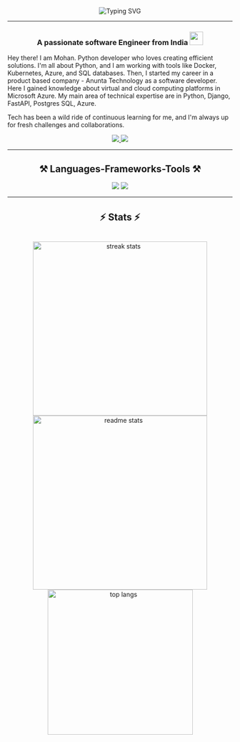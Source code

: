 <p align=center>
<img src="https://readme-typing-svg.herokuapp.com?font=Jetbrains+Mono&size=35&pause=1000&color=EB5E28&center=true&vCenter=true&random=false&width=500&height=70&lines=Hi+there++%F0%9F%91%8B;I+am+Mohan+Raj" alt="Typing SVG" />
</p>


---
<h3 align="center">A passionate software Engineer from India <img src="https://media.giphy.com/media/WUlplcMpOCEmTGBtBW/giphy.gif" width="30"></h3>

Hey there! I am Mohan. Python developer who loves creating efficient solutions. I'm all about Python, and I am working with tools like Docker, Kubernetes, Azure, and SQL databases. Then, I started my career in a product based company - Anunta Technology as a software developer. Here I gained knowledge about virtual and cloud computing platforms in Microsoft Azure.
My main area of technical expertise are in Python, Django, FastAPI, Postgres SQL, Azure.

Tech has been a wild ride of continuous learning for me, and I'm always up for fresh challenges and collaborations.

<div align="center"> 
  <a href="mailto:mohan16457@gmail.com">
    <img src="https://img.shields.io/badge/Gmail-333333?style=for-the-badge&logo=gmail&logoColor=red" />
  </a>
  <a href="https://www.linkedin.com/in/mohan-raj-842844244" target="_blank">
    <img src="https://img.shields.io/badge/LinkedIn-0077B5?style=for-the-badge&logo=linkedin&logoColor=white" target="_blank" />
  </a>
</div>

---
<h2 align="center">⚒️ Languages-Frameworks-Tools ⚒️</h2>

<div align="center">
  <img src="https://skillicons.dev/icons?i=python,django,fastapi,html,css,vscode,gitlab,github,postgres,rabbitmq" />
  <img src="https://skillicons.dev/icons?i=docker,kubernetes,linux,azure,jenkins,githubactions" />
</div>

---
<h2 align="center">⚡ Stats ⚡</h2>
<br>
<div align=center>
  <img width=390 src="https://github-readme-streak-stats-salesp07.vercel.app/?user=MOHAN231&count_private=true&theme=react&border_radius=10" alt="streak stats"/>
  <img width=390 src="https://github-readme-stats-salesp07.vercel.app/api?username=MOHAN2310&count_private=true&show_icons=true&theme=react&rank_icon=github&border_radius=10" alt="readme stats" />
  <br/>
  <img width=325 align="center" src="https://github-readme-stats-salesp07.vercel.app/api/top-langs/?username=MOHAN2310&hide=HTML&langs_count=8&layout=compact&theme=react&border_radius=10&size_weight=0.5&count_weight=0.5&exclude_repo=github-readme-stats" alt="top langs" />
</div>

<br/><br/>
